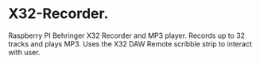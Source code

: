 # X32-Recorder.
Raspberry PI Behringer X32 Recorder and MP3 player. Records up to 32 tracks and plays MP3. Uses the X32 DAW Remote scribble strip to interact with user.
